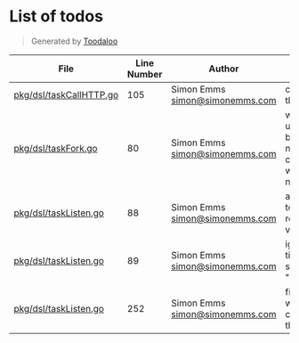 # List of todos

> Generated by [Toodaloo](https://toodaloo.dev)

| File | Line Number | Author | Message |
| --- | --- | --- | --- |
| [pkg/dsl/taskCallHTTP.go](pkg/dsl/taskCallHTTP.go#L105) | 105 | Simon Emms <simon@simonemms.com> | configure the timeout |
| [pkg/dsl/taskFork.go](pkg/dsl/taskFork.go#L80) | 80 | Simon Emms <simon@simonemms.com> | why is this using the branch.key not the child workflow name? |
| [pkg/dsl/taskListen.go](pkg/dsl/taskListen.go#L88) | 88 | Simon Emms <simon@simonemms.com> | allow data to be received via signal |
| [pkg/dsl/taskListen.go](pkg/dsl/taskListen.go#L89) | 89 | Simon Emms <simon@simonemms.com> | ignore if timeout is set to 0 or "0" |
| [pkg/dsl/taskListen.go](pkg/dsl/taskListen.go#L252) | 252 | Simon Emms <simon@simonemms.com> | figure out a way of customising the timeout |
